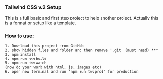 ### Tailwind CSS v.2 Setup 
This is a full basic and first step project to help another project. Actually this is a format or setup like a template.

### How to use:
    1. Download this project from GitHub
    2. show hidden files and folder and then remove '.git' (must need) ***
    3. npm install
    4. npm run tw:build
    5. npm run tw:watch
    (now do your work with html, js, images etc)
    6. open new terminal and run 'npm run tw:prod' for production 
